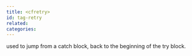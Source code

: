 ```yaml
---
title: <cfretry>
id: tag-retry
related:
categories:
---
```


used to jump from a catch block, back to the beginning of the try block.